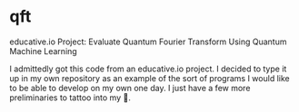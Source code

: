 # qft
educative.io Project: Evaluate Quantum Fourier Transform Using Quantum Machine Learning

I admittedly got this code from an educative.io project. I decided to type it up in my own repository as an example of the sort of programs I would like to be able to develop on my own one day. I just have a few more preliminaries to tattoo into my 🧠. 